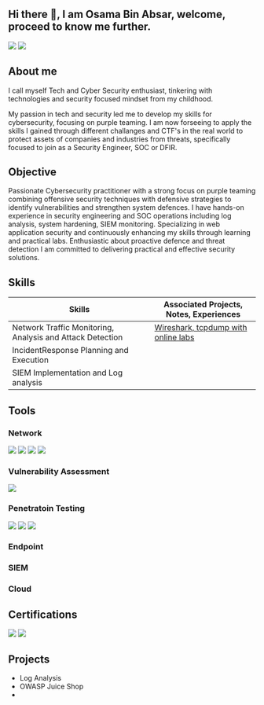 ## Hi there 👋, I am Osama Bin Absar, welcome, proceed to know me further.


<a href="https://linkedin.com/osamabinabsar/"><img src="https://img.shields.io/badge/-LinkedIn-0072b1?&stile=for-the-badge&logo=linkedin&logoColor=white" /></a>
<a href="https://linktr.ee/osamabinabsar/"><img src="https://img.shields.io/badge/-Linktree-39E0D5?style=for-the-badge&logo=linktree&logoColor=white" /></a>

## About me

I call myself Tech and Cyber Security enthusiast, tinkering with technologies and security focused mindset from my childhood.

My passion in tech and security led me to develop my skills for cybersecurity, focusing on purple teaming. I am now forseeing to apply the skills I gained through different challanges and CTF's in the real world to protect assets of companies and industries from threats, specifically focused to join as a Security Engineer, SOC or DFIR.


## Objective

Passionate Cybersecurity practitioner with a strong focus on purple teaming combining offensive security 
techniques with defensive strategies to identify vulnerabilities and strengthen system defences. I have hands-on 
experience in security engineering and SOC operations including log analysis, system hardening, SIEM 
monitoring. Specializing in web application security and continuously enhancing my skills through learning and 
practical labs. Enthusiastic about proactive defence and threat detection I am committed to delivering practical and 
effective security solutions.





## Skills

| Skills                                                         | Associated Projects, Notes, Experiences                    |
|---------------------------------------------------------------|------------------------------------------------------------| 
| Network Traffic Monitoring, Analysis and Attack Detection     |<a href="https://www.notion.so/learningselfstudy/Network-Traffic-Analysis-64730a958fde424d9767b5ee0a6efca2">Wireshark, tcpdump with online labs| 
| IncidentResponse Planning and Execution                       | 
| SIEM Implementation and Log analysis                          | 




 ## Tools


 ### Network
 <div>
   <img src="https://img.shields.io/badge/-Wireshark-1679A7?style=for-the-badge&logo=Wireshark&logoColor=white"  />
   <img src="https://img.shields.io/badge/-Suricata-EF3B2D?style=for-the-badge&logo=Suricata&logoColor=white"  />
   <img src="https://img.shields.io/badge/-Zeek-ZZZBB4?style=for-the-badge&logo=Zeek&logoColor=white"  />
   <img src="https://img.shields.io/badge/-Snort-FC77C2?style=for-the-badge&logo=Snort&logoColor=white"  />
   


   
 </div>

### Vulnerability Assessment

<div>
  <img src="https://img.shields.io/badge/-Nmap-367ADF?style=for-the-badge&logo=Nmap&logoColor=white" />
  
</div>


### Penetratoin Testing
<div>
  <img src="https://img.shields.io/badge/-Metasploit-2A3A4B?style=for-the-badge&logo=Metasploit&logoColor=white"  />
  <img src="https://img.shields.io/badge/-Burp_Suite-FF6600?style=for-the-badge&logo=Burp-Suite&logoColor=white"  />
  <img src="https://img.shields.io/badge/-John_the_Ripper-1A1A1A?style=for-the-badge&logo=John-The-Ripper&logoColor=white"  />
</div>


 
 ### Endpoint



 ### SIEM




### Cloud


## Certifications
<div>
  <img src="https://img.shields.io/badge/-CompTIA_Security%2B-00ABE7?style=for-the-badge&logo=CompTIA&logoColor=white"  />
  <img src="https://img.shields.io/badge/-Google_Cloud_Security_Engineer-4285F4?style=for-the-badge&logo=Google-Cloud&logoColor=white"  />

  
</div>


 ## Projects

- Log Analysis
- OWASP Juice Shop
- 

<!--
**osamabinabsar/osamabinabsar** is a ✨ _special_ ✨ repository because its `README.md` (this file) appears on your GitHub profile.

Here are some ideas to get you started:

- 🔭 I’m currently working on ...
- 🌱 I’m currently learning ...
- 👯 I’m looking to collaborate on ...
- 🤔 I’m looking for help with ...
- 💬 Ask me about ...
- 📫 How to reach me: ...
- 😄 Pronouns: ...
- ⚡ Fun fact: ...
-->
